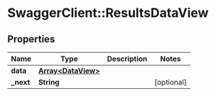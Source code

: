 # SwaggerClient::ResultsDataView

## Properties
Name | Type | Description | Notes
------------ | ------------- | ------------- | -------------
**data** | [**Array&lt;DataView&gt;**](DataView.md) |  | 
**_next** | **String** |  | [optional] 



